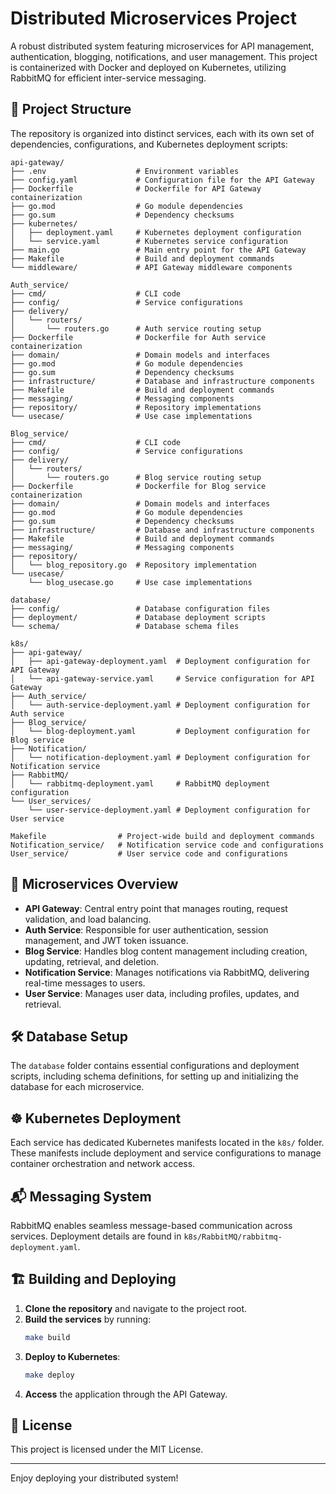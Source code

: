 # Distributed Microservices Project

A robust distributed system featuring microservices for API management, authentication, blogging, notifications, and user management. This project is containerized with Docker and deployed on Kubernetes, utilizing RabbitMQ for efficient inter-service messaging.

## 📂 Project Structure

The repository is organized into distinct services, each with its own set of dependencies, configurations, and Kubernetes deployment scripts:

```plaintext
api-gateway/
├── .env                    # Environment variables
├── config.yaml             # Configuration file for the API Gateway
├── Dockerfile              # Dockerfile for API Gateway containerization
├── go.mod                  # Go module dependencies
├── go.sum                  # Dependency checksums
├── kubernetes/
│   ├── deployment.yaml     # Kubernetes deployment configuration
│   └── service.yaml        # Kubernetes service configuration
├── main.go                 # Main entry point for the API Gateway
├── Makefile                # Build and deployment commands
└── middleware/             # API Gateway middleware components

Auth_service/
├── cmd/                    # CLI code
├── config/                 # Service configurations
├── delivery/
│   └── routers/
│       └── routers.go      # Auth service routing setup
├── Dockerfile              # Dockerfile for Auth service containerization
├── domain/                 # Domain models and interfaces
├── go.mod                  # Go module dependencies
├── go.sum                  # Dependency checksums
├── infrastructure/         # Database and infrastructure components
├── Makefile                # Build and deployment commands
├── messaging/              # Messaging components
├── repository/             # Repository implementations
└── usecase/                # Use case implementations

Blog_service/
├── cmd/                    # CLI code
├── config/                 # Service configurations
├── delivery/
│   └── routers/
│       └── routers.go      # Blog service routing setup
├── Dockerfile              # Dockerfile for Blog service containerization
├── domain/                 # Domain models and interfaces
├── go.mod                  # Go module dependencies
├── go.sum                  # Dependency checksums
├── infrastructure/         # Database and infrastructure components
├── Makefile                # Build and deployment commands
├── messaging/              # Messaging components
├── repository/
│   └── blog_repository.go  # Repository implementation
└── usecase/
    └── blog_usecase.go     # Use case implementations

database/
├── config/                 # Database configuration files
├── deployment/             # Database deployment scripts
└── schema/                 # Database schema files

k8s/
├── api-gateway/
│   ├── api-gateway-deployment.yaml  # Deployment configuration for API Gateway
│   └── api-gateway-service.yaml     # Service configuration for API Gateway
├── Auth_service/
│   └── auth-service-deployment.yaml # Deployment configuration for Auth service
├── Blog_service/
│   └── blog-deployment.yaml         # Deployment configuration for Blog service
├── Notification/
│   └── notification-deployment.yaml # Deployment configuration for Notification service
├── RabbitMQ/
│   └── rabbitmq-deployment.yaml     # RabbitMQ deployment configuration
└── User_services/
    └── user-service-deployment.yaml # Deployment configuration for User service

Makefile                # Project-wide build and deployment commands
Notification_service/   # Notification service code and configurations
User_service/           # User service code and configurations
```

## 🚀 Microservices Overview

- **API Gateway**: Central entry point that manages routing, request validation, and load balancing.
- **Auth Service**: Responsible for user authentication, session management, and JWT token issuance.
- **Blog Service**: Handles blog content management including creation, updating, retrieval, and deletion.
- **Notification Service**: Manages notifications via RabbitMQ, delivering real-time messages to users.
- **User Service**: Manages user data, including profiles, updates, and retrieval.

## 🛠️ Database Setup

The `database` folder contains essential configurations and deployment scripts, including schema definitions, for setting up and initializing the database for each microservice.

## ☸️ Kubernetes Deployment

Each service has dedicated Kubernetes manifests located in the `k8s/` folder. These manifests include deployment and service configurations to manage container orchestration and network access.

## 📬 Messaging System

RabbitMQ enables seamless message-based communication across services. Deployment details are found in `k8s/RabbitMQ/rabbitmq-deployment.yaml`.

## 🏗️ Building and Deploying

1. **Clone the repository** and navigate to the project root.
2. **Build the services** by running:
   ```bash
   make build
   ```
3. **Deploy to Kubernetes**:
   ```bash
   make deploy
   ```
4. **Access** the application through the API Gateway.

## 📝 License

This project is licensed under the MIT License.

---

Enjoy deploying your distributed system!

```

```
